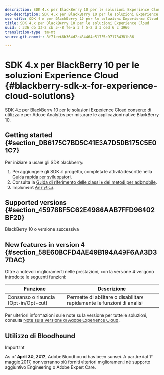 ```yaml
---
description: SDK 4.x per BlackBerry 10 per le soluzioni Experience Cloud consente di utilizzare per Adobe Analytics per misurare le applicazioni native BlackBerry 10.
seo-description: SDK 4.x per BlackBerry 10 per le soluzioni Experience Cloud consente di utilizzare per Adobe Analytics per misurare le applicazioni native BlackBerry 10
seo-title: SDK 4.x per BlackBerry 10 per le soluzioni Experience Cloud
title: SDK 4.x per BlackBerry 10 per le soluzioni Experience Cloud
uuid: c 336 db 33-2 cb 5-48 fe-a 3 f 5-2 d 3 ced 6 c 3966
translation-type: tm+mt
source-git-commit: 8f71ee66b364d2c484464e51775c971734381b86

---
```



# SDK 4.x per BlackBerry 10 per le soluzioni Experience Cloud {#blackberry-sdk-x-for-experience-cloud-solutions}

SDK 4.x per BlackBerry 10 per le soluzioni Experience Cloud consente di utilizzare per Adobe Analytics per misurare le applicazioni native BlackBerry 10.

## Getting started {#section_DB6175C7BD5C41E3A7D5DB175C5E01C7}

Per iniziare a usare gli SDK blackberry:

1. Per aggiungere gli SDK al progetto, completa le attività descritte nella [Guida rapida per sviluppatori](/help/blackberry/dev-qs.md).
1. Consulta la [Guida di riferimento delle classi e dei metodi per adbmobile](/help/blackberry/methods.md).
1. Implement [Analytics](/help/blackberry/analytics.md).

## Supported versions {#section_45978BF5C62E4986AAB7FFD96402BF2D}

BlackBerry 10 o versione successiva

## New features in version 4 {#section_58E60BCFD4AE49B194A49F6AA3D37DAC}

Oltre a notevoli miglioramenti nelle prestazioni, con la versione 4 vengono introdotte le seguenti funzioni:

| Funzione | Descrizione |
|--- |--- |
| Consenso o rinuncia (Opt-in/Opt-out) | Permette di abilitare o disabilitare rapidamente le funzioni di analisi. |

Per ulteriori informazioni sulle note sulla versione per tutte le soluzioni, consulta [Note sulla versione di Adobe Experience Cloud](https://marketing.adobe.com/resources/help/en_US/whatsnew/).

## Utilizzo di Bloodhound

>[!IMPORTANT]
>
>As of **April 30, 2017**, Adobe Bloodhound has been sunset. A partire dal 1° maggio 2017, non verranno più forniti ulteriori miglioramenti né supporto aggiuntivo Engineering o Adobe Expert Care.
